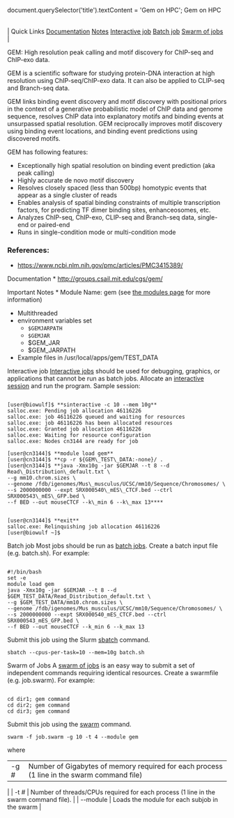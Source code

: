 

document.querySelector('title').textContent = 'Gem on HPC';
Gem on HPC


|  |
| --- |
| 
Quick Links
[Documentation](#doc)
[Notes](#notes)
[Interactive job](#int) 
[Batch job](#sbatch) 
[Swarm of jobs](#swarm) 
 |

  GEM: High resolution peak calling and motif discovery for ChIP-seq and 
 ChIP-exo data.


GEM is a scientific software for studying protein-DNA interaction at high 
 resolution using ChIP-seq/ChIP-exo data. It can also be applied to CLIP-seq 
 and Branch-seq data.   

 GEM links binding event discovery and motif discovery with positional priors 
 in the context of a generative probabilistic model of ChIP data and genome 
 sequence, resolves ChIP data into explanatory motifs and binding events 
 at unsurpassed spatial resolution. GEM reciprocally improves motif discovery 
 using binding event locations, and binding event predictions using discovered 
 motifs.


GEM has following features:


* Exceptionally high spatial resolution on binding event prediction (aka 
 peak calling)
* Highly accurate de novo motif discovery
* Resolves closely spaced (less than 500bp) homotypic events that appear 
 as a single cluster of reads
* Enables analysis of spatial binding constraints of multiple transcription 
 factors, for predicting TF dimer binding sites, enhanceosomes, etc.
* Analyzes ChIP-seq, ChIP-exo, CLIP-seq and Branch-seq data, single-end 
 or paired-end
* Runs in single-condition mode or multi-condition mode


### References:

 * <https://www.ncbi.nlm.nih.gov/pmc/articles/PMC3415389/>


Documentation * <http://groups.csail.mit.edu/cgs/gem/>



Important Notes * Module Name: gem (see [the modules 
 page](/apps/modules.html) for more information)
* Multithreaded
* environment variables set
	+ `$GEMJARPATH`
	+ `$GEMJAR`
	+ $GEM\_JAR
	+ $GEM\_JARPATH
* Example files in /usr/local/apps/gem/TEST\_DATA





Interactive job
[Interactive jobs](/docs/userguide.html#int) should be used for debugging, graphics, or applications that cannot be run as batch jobs.
Allocate an [interactive session](/docs/userguide.html#int) and run the program. Sample session:



```

[user@biowulf]$ **sinteractive -c 10 --mem 10g**
salloc.exe: Pending job allocation 46116226
salloc.exe: job 46116226 queued and waiting for resources
salloc.exe: job 46116226 has been allocated resources
salloc.exe: Granted job allocation 46116226
salloc.exe: Waiting for resource configuration
salloc.exe: Nodes cn3144 are ready for job

[user@cn3144]$ **module load gem**
[user@cn3144]$ **cp -r ${GEM\_TEST\_DATA:-none}/ .
[user@cn3144]$ **java -Xmx10g -jar $GEMJAR --t 8 --d Read\_Distribution\_default.txt \
--g mm10.chrom.sizes \
--genome /fdb/igenomes/Mus\_musculus/UCSC/mm10/Sequence/Chromosomes/ \
--s 2000000000 --expt SRX000540\_mES\_CTCF.bed --ctrl SRX000543\_mES\_GFP.bed \
--f BED --out mouseCTCF --k\_min 6 --k\_max 13****
```


```

[user@cn3144]$ **exit**
salloc.exe: Relinquishing job allocation 46116226
[user@biowulf ~]$

```




Batch job
Most jobs should be run as [batch jobs](/docs/userguide.html#submit).
Create a batch input file (e.g. batch.sh). For example:



```

#!/bin/bash
set -e
module load gem
java -Xmx10g -jar $GEMJAR --t 8 --d $GEM_TEST_DATA/Read_Distribution_default.txt \  
--g $GEM_TEST_DATA/mm10.chrom.sizes \  
--genome /fdb/igenomes/Mus_musculus/UCSC/mm10/Sequence/Chromosomes/ \  
--s 2000000000 --expt SRX000540_mES_CTCF.bed --ctrl SRX000543_mES_GFP.bed \  
--f BED --out mouseCTCF --k_min 6 --k_max 13
```

Submit this job using the Slurm [sbatch](/docs/userguide.html) command.



```
sbatch --cpus-per-task=10 --mem=10g batch.sh
```

Swarm of Jobs 
A [swarm of jobs](/apps/swarm.html) is an easy way to submit a set of independent commands requiring identical resources.
Create a swarmfile (e.g. job.swarm). For example:



```

cd dir1; gem command
cd dir2; gem command
cd dir3; gem command

```

Submit this job using the [swarm](/apps/swarm.html) command.



```
swarm -f job.swarm -g 10 -t 4 --module gem
```

where
 

|  |  |
| --- | --- |
| -g *#*  | Number of Gigabytes of memory required for each process (1 line in the swarm command file)
  |
| -t *#* | Number of threads/CPUs required for each process (1 line in the swarm command file).
  |
| --module  | Loads the module for each subjob in the swarm  |





